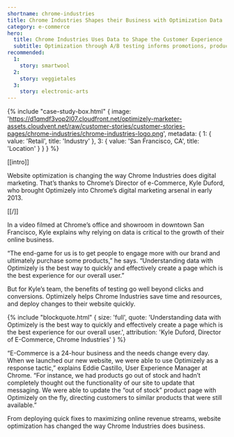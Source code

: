 ```yaml
---
shortname: chrome-industries
title: Chrome Industries Shapes their Business with Optimization Data
category: e-commerce
hero:
  title: Chrome Industries Uses Data to Shape the Customer Experience
  subtitle: Optimization through A/B testing informs promotions, product pages, a redesign, and more
recommended:
  1:
    story: smartwool
  2:
    story: veggietales
  3:
    story: electronic-arts
---
```

{% include "case-study-box.html"
  {
    image: 'https://d1qmdf3vop2l07.cloudfront.net/optimizely-marketer-assets.cloudvent.net/raw/customer-stories/customer-stories-pages/chrome-industries/chrome-industries-logo.png',
    metadata: {
      1: {
        value: 'Retail',
        title: 'Industry'
      },
      3: {
        value: 'San Francisco, CA',
        title: 'Location'
      }
    }
  }
%}

[[intro]]

Website optimization is changing the way Chrome Industries does digital marketing. That’s thanks to Chrome’s Director of e-Commerce, Kyle Duford, who brought Optimizely into Chrome’s digital marketing arsenal in early 2013.

[[/]]

In a video filmed at Chrome’s office and showroom in downtown San Francisco, Kyle explains why relying on data is critical to the growth of their online business.

<script type='text/javascript' id='vidyard_embed_code_1A7TKlo7azF1ZxTbFKYQyA' src='//play.vidyard.com/1A7TKlo7azF1ZxTbFKYQyA.js?v=3.1.1&type=inline'></script>


“The end-game for us is to get people to engage more with our brand and ultimately purchase some products,” he says. “Understanding data with Optimizely is the best way to quickly and effectively create a page which is the best experience for our overall user.”

But for Kyle’s team, the benefits of testing go well beyond clicks and conversions. Optimizely helps Chrome Industries save time and resources, and deploy changes to their website quickly.

{% include "blockquote.html"
  {
    size: 'full',
    quote: 'Understanding data with Optimizely is the best way to quickly and effectively create a page which is the best experience for our overall user.',
    attribution: 'Kyle Duford, Director of E-Commerce, Chrome Industries'
  }
%}

“E-Commerce is a 24-hour business and the needs change every day. When we launched our new website, we were able to use Optimizely as a response tactic,” explains Eddie Castillo, User Experience Manager at Chrome. “For instance, we had products go out of stock and hadn’t completely thought out the functionality of our site to update that messaging. We were able to update the “out of stock” product page with Optimizely on the fly, directing customers to similar products that were still available.”

From deploying quick fixes to maximizing online revenue streams, website optimization has changed the way Chrome Industries does business.
